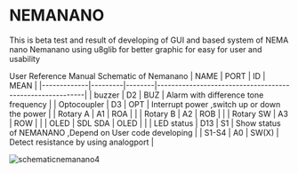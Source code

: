 # NEMANANO
This is beta test and result of developing of GUI and based system of NEMA nano
Nemanano using u8glib for better graphic for easy for user and usability

User Reference Manual
Schematic of Nemanano 
|    NAME     |   PORT  |  ID    |                           MEAN                           |
|-------------|---------|--------|----------------------------------------------------------|
| buzzer      |   D2    | BUZ    | Alarm with difference tone frequency                     |
| Optocoupler |   D3    | OPT    | Interrupt power ,switch up or down the power             |
| Rotary A    |   A1    | ROA    |                                                          |
| Rotary B    |   A2    | ROB    |                                                          |
| Rotary SW   |   A3    | ROW    |                                                          |
| OLED        | SDL SDA | OLED   |                                                          |
| LED status  |   D13   |  S1    |  Show status of NEMANANO ,Depend on User code developing |
| S1-S4       |   A0    |  SW(X) |  Detect resistance by using analogport                   |


![schematicnemanano4](https://user-images.githubusercontent.com/63534193/196215167-1db3a621-74e8-4e0c-bcbe-633e5bfa7967.jpg)
